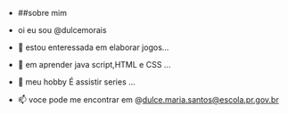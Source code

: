 - ##sobre mim 


-  oi eu sou  @dulcemorais 
- 👀 estou enteressada em elaborar jogos...
- 🌱 em aprender java script,HTML e CSS ...
- 💞️ meu hobby É assistir series ...
- 📫 voce pode me encontrar em @dulce.maria.santos@escola.pr.gov.br

